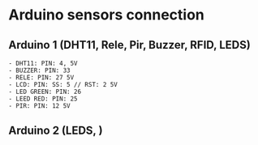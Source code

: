 # Arduino sensors connection

## Arduino 1 (DHT11, Rele, Pir, Buzzer, RFID, LEDS)
    - DHT11: PIN: 4, 5V
    - BUZZER: PIN: 33
    - RELE: PIN: 27 5V
    - LCD: PIN: SS: 5 // RST: 2 5V
    - LED GREEN: PIN: 26 
    - LEED RED: PIN: 25
    - PIR: PIN: 12 5V

## Arduino 2 (LEDS, )